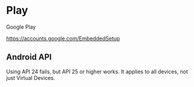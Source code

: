 # Play

Google Play

https://accounts.google.com/EmbeddedSetup

## Android API

Using API 24 fails, but API 25 or higher works. It applies to all devices, not
just Virtual Devices.
